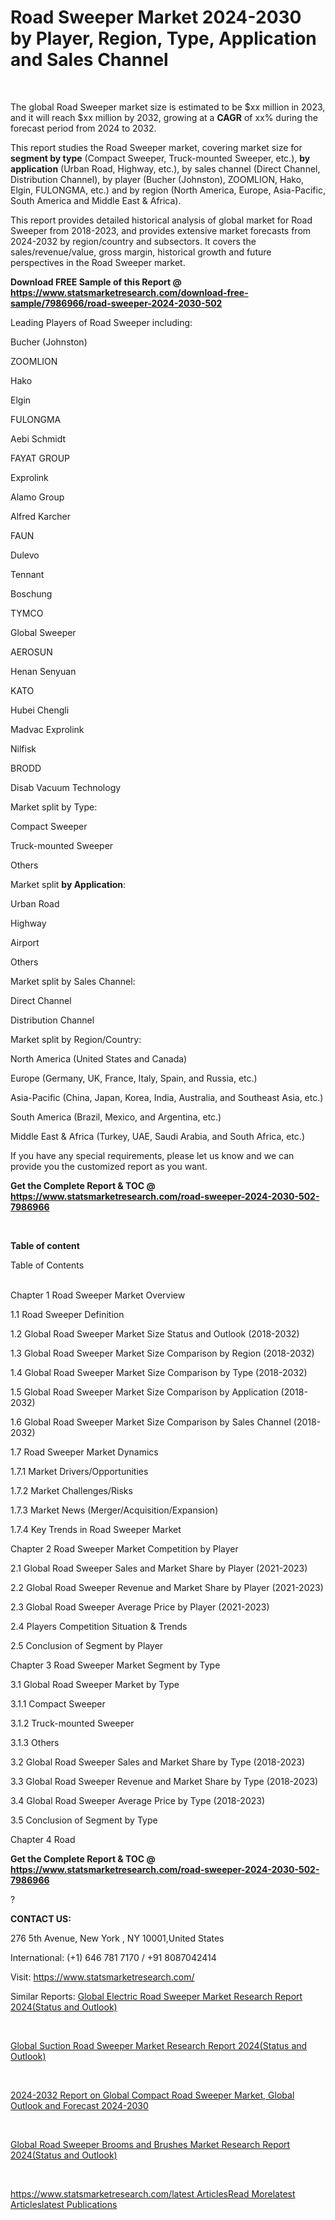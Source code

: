 <h1>Road Sweeper Market 2024-2030 by Player, Region, Type, Application and Sales Channel</h1><br/><p>The global Road Sweeper market size is estimated to be $xx million in 2023, and it will reach $xx million by 2032, growing at a <strong>CAGR</strong> of xx% during the forecast period from 2024 to 2032.</p>
 
 
 
 <p>This report studies the Road Sweeper market, covering market size for <strong>segment by type</strong> (Compact Sweeper, Truck-mounted Sweeper, etc.), <strong>by application</strong> (Urban Road, Highway, etc.), by sales channel (Direct Channel, Distribution Channel), by player (Bucher (Johnston), ZOOMLION, Hako, Elgin, FULONGMA, etc.) and by region (North America, Europe, Asia-Pacific, South America and Middle East & Africa).</p>
 
 
 
 <p>This report provides detailed historical analysis of global market for Road Sweeper from 2018-2023, and provides extensive market forecasts from 2024-2032 by region/country and subsectors. It covers the sales/revenue/value, gross margin, historical growth and future perspectives in the Road Sweeper market.</p>
 
 
 
 <p><strong>Download FREE Sample of this Report @ <a href="https://www.statsmarketresearch.com/download-free-sample/7986966/road-sweeper-2024-2030-502">https://www.statsmarketresearch.com/download-free-sample/7986966/road-sweeper-2024-2030-502</a></strong></p>
 
 
 
 <p>Leading Players of Road Sweeper including:</p>
 
 
 
 <p>Bucher (Johnston)</p>
 
 
 
 <p>ZOOMLION</p>
 
 
 
 <p>Hako</p>
 
 
 
 <p>Elgin</p>
 
 
 
 <p>FULONGMA</p>
 
 
 
 <p>Aebi Schmidt</p>
 
 
 
 <p>FAYAT GROUP</p>
 
 
 
 <p>Exprolink</p>
 
 
 
 <p>Alamo Group</p>
 
 
 
 <p>Alfred Karcher</p>
 
 
 
 <p>FAUN</p>
 
 
 
 <p>Dulevo</p>
 
 
 
 <p>Tennant</p>
 
 
 
 <p>Boschung</p>
 
 
 
 <p>TYMCO</p>
 
 
 
 <p>Global Sweeper</p>
 
 
 
 <p>AEROSUN</p>
 
 
 
 <p>Henan Senyuan</p>
 
 
 
 <p>KATO</p>
 
 
 
 <p>Hubei Chengli</p>
 
 
 
 <p>Madvac Exprolink</p>
 
 
 
 <p>Nilfisk</p>
 
 
 
 <p>BRODD</p>
 
 
 
 <p>Disab Vacuum Technology</p>
 
 
 
 <p>Market split by Type:</p>
 
 
 
 <p>Compact Sweeper</p>
 
 
 
 <p>Truck-mounted Sweeper</p>
 
 
 
 <p>Others</p>
 
 
 
 <p>Market split <strong>by Application</strong>:</p>
 
 
 
 <p>Urban Road</p>
 
 
 
 <p>Highway</p>
 
 
 
 <p>Airport</p>
 
 
 
 <p>Others</p>
 
 
 
 <p>Market split by Sales Channel:</p>
 
 
 
 <p>Direct Channel</p>
 
 
 
 <p>Distribution Channel</p>
 
 
 
 <p>Market split by Region/Country:</p>
 
 
 
 <p>North America (United States and Canada)</p>
 
 
 
 <p>Europe (Germany, UK, France, Italy, Spain, and Russia, etc.)</p>
 
 
 
 <p>Asia-Pacific (China, Japan, Korea, India, Australia, and Southeast Asia, etc.)</p>
 
 
 
 <p>South America (Brazil, Mexico, and Argentina, etc.)</p>
 
 
 
 <p>Middle East & Africa (Turkey, UAE, Saudi Arabia, and South Africa, etc.)</p>
 
 
 
 <p>If you have any special requirements, please let us know and we can provide you the customized report as you want.</p>
 
 
 
 <div><b>Get the Complete Report & TOC @ <a href="https://www.statsmarketresearch.com/road-sweeper-2024-2030-502-7986966">https://www.statsmarketresearch.com/road-sweeper-2024-2030-502-7986966</a></b></div>
 
 
 
 <p><br />
 
 <b>Table of content</b></p>
 
 
 
 <p>Table of Contents<br />
 
 <br />
 
 Chapter 1 Road Sweeper Market Overview<br />
 
 1.1 Road Sweeper Definition<br />
 
 1.2 Global Road Sweeper Market Size Status and Outlook (2018-2032)<br />
 
 1.3 Global Road Sweeper Market Size Comparison by Region (2018-2032)<br />
 
 1.4 Global Road Sweeper Market Size Comparison by Type (2018-2032)<br />
 
 1.5 Global Road Sweeper Market Size Comparison by Application (2018-2032)<br />
 
 1.6 Global Road Sweeper Market Size Comparison by Sales Channel (2018-2032)<br />
 
 1.7 Road Sweeper Market Dynamics<br />
 
 1.7.1 Market Drivers/Opportunities<br />
 
 1.7.2 Market Challenges/Risks<br />
 
 1.7.3 Market News (Merger/Acquisition/Expansion)<br />
 
 1.7.4 Key Trends in Road Sweeper Market<br />
 
 Chapter 2 Road Sweeper Market Competition by Player<br />
 
 2.1 Global Road Sweeper Sales and Market Share by Player (2021-2023)<br />
 
 2.2 Global Road Sweeper Revenue and Market Share by Player (2021-2023)<br />
 
 2.3 Global Road Sweeper Average Price by Player (2021-2023)<br />
 
 2.4 Players Competition Situation & Trends<br />
 
 2.5 Conclusion of Segment by Player<br />
 
 Chapter 3 Road Sweeper Market Segment by Type<br />
 
 3.1 Global Road Sweeper Market by Type<br />
 
 3.1.1 Compact Sweeper<br />
 
 3.1.2 Truck-mounted Sweeper<br />
 
 3.1.3 Others<br />
 
 3.2 Global Road Sweeper Sales and Market Share by Type (2018-2023)<br />
 
 3.3 Global Road Sweeper Revenue and Market Share by Type (2018-2023)<br />
 
 3.4 Global Road Sweeper Average Price by Type (2018-2023)<br />
 
 3.5 Conclusion of Segment by Type<br />
 
 Chapter 4 Road</p>
 
 
 
 <div><b>Get the Complete Report & TOC @ <a href="https://www.statsmarketresearch.com/road-sweeper-2024-2030-502-7986966">https://www.statsmarketresearch.com/road-sweeper-2024-2030-502-7986966</a></b></div>
 
 
 
 <p>? </p>
 
 
 
 <p><b>CONTACT US:</b><br />
 
 276 5th Avenue, New York , NY 10001,United States<br />
 
 International: (+1) 646 781 7170 / +91 8087042414<br />
 
 Visit: <a href="https://www.statsmarketresearch.com/">https://www.statsmarketresearch.com/</a><br />
 
 Similar Reports: <a href="https://www.statsmarketresearch.com/road-sweeper-2024-2030-502-7986966">Global Electric Road Sweeper Market Research Report 2024(Status and Outlook)</a><br />
 
 <br />
 
 <a href="https://www.statsmarketresearch.com/road-sweeper-2024-2030-502-7986966">Global Suction Road Sweeper Market Research Report 2024(Status and Outlook)</a><br />
 
 <br />
 
 <a href="https://www.statsmarketresearch.com/road-sweeper-2024-2030-502-7986966">2024-2032 Report on Global Compact Road Sweeper Market, Global Outlook and Forecast 2024-2030</a><br />
 
 <br />
 
 <a href="https://www.statsmarketresearch.com/road-sweeper-2024-2030-502-7986966">Global Road Sweeper Brooms and Brushes Market Research Report 2024(Status and Outlook)</a><br />
 
 <br />
 
 <a href="https://gyeongbokgung.com">https://www.statsmarketresearch.com/</a><a href="https://hallyeomaritime.com">latest Articles</a><a href="https://jingwansa.com">Read More</a><a href="https://nguoiviet.jp/">latest Articles</a><a href="https://www.intelmarketresearch.com/">latest Publications</a></p>